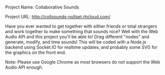 Project Name: Collaborative Sounds

Project URL: http://collsounds-nullset.rhcloud.com/

Have you ever wanted to get together with either friends or total strangers and work together to make something that sounds nice? Well with the Web Audio API and this project you'll be able to! Drag different "nodes" and generate, modify, and time sounds! This will be coded with a Node.js backend using Socket.IO for realtime updates, and probably some SVG for the graphics on the front end.

Note: Please use Google Chrome as most browsers do not support the Web Audio API enough.
